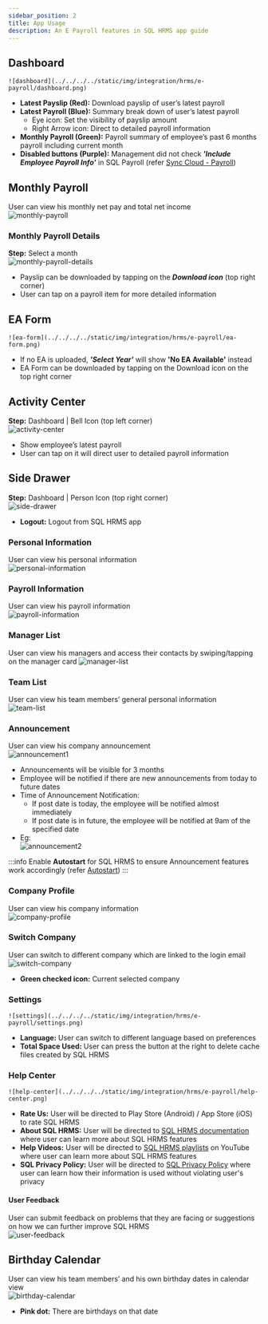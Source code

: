 ```yaml
---
sidebar_position: 2
title: App Usage
description: An E Payroll features in SQL HRMS app guide
---
```


## Dashboard

    ![dashboard](../../../../static/img/integration/hrms/e-payroll/dashboard.png)

- **Latest Payslip (Red):** Download payslip of user’s latest payroll
- **Latest Payroll (Blue):** Summary break down of user’s latest payroll 
  - Eye icon: Set the visibility of payslip amount
  - Right Arrow icon: Direct to detailed payroll information
- **Monthly Payroll (Green):** Payroll summary of employee’s past 6 months payroll including current month
- **Disabled buttons (Purple):** Management did not check ***'Include Employee Payroll Info'*** in SQL Payroll (refer [Sync Cloud - Payroll](payroll-setup.md/#payroll))

## Monthly Payroll

User can view his monthly net pay and total net income  
    ![monthly-payroll](../../../../static/img/integration/hrms/e-payroll/monthly-payroll.png)

### Monthly Payroll Details

**Step:** Select a month  
    ![monthly-payroll-details](../../../../static/img/integration/hrms/e-payroll/monthly-payroll-details.png)

- Payslip can be downloaded by tapping on the ***Download icon*** (top right corner)
- User can tap on a payroll item for more detailed information

## EA Form

    ![ea-form](../../../../static/img/integration/hrms/e-payroll/ea-form.png)

- If no EA is uploaded, ***'Select Year'*** will show **'No EA Available'** instead
- EA Form can be downloaded by tapping on the Download icon on the top right corner

## Activity Center

**Step:** Dashboard | Bell Icon (top left corner)  
    ![activity-center](../../../../static/img/integration/hrms/e-payroll/activity-center.png)

- Show employee’s latest payroll
- User can tap on it will direct user to detailed payroll information

## Side Drawer

**Step:** Dashboard | Person Icon (top right corner)  
    ![side-drawer](../../../../static/img/integration/hrms/e-payroll/side-drawer.png)

- **Logout:** Logout from SQL HRMS app

### Personal Information

User can view his personal information  
    ![personal-information](../../../../static/img/integration/hrms/e-payroll/personal-information.png)

### Payroll Information

User can view his payroll information  
    ![payroll-information](../../../../static/img/integration/hrms/e-payroll/payroll-information.png)

### Manager List

User can view his managers and access their contacts by swiping/tapping on the manager card
    ![manager-list](../../../../static/img/integration/hrms/e-payroll/manager-list.png)

### Team List

User can view his team members’ general personal information  
    ![team-list](../../../../static/img/integration/hrms/e-payroll/team-list.png)

### Announcement

User can view his company announcement  
    ![announcement1](../../../../static/img/integration/hrms/e-payroll/announcement1.png)

- Announcements will be visible for 3 months
- Employee will be notified if there are new announcements from today to future dates
- Time of Announcement Notification:
  - If post date is today, the employee will be notified almost immediately
  - If post date is in future, the employee will be notified at 9am of the specified date
- Eg:  
    ![announcement2](../../../../static/img/integration/hrms/e-payroll/announcement2.png)

:::info
Enable **Autostart** for SQL HRMS to ensure Announcement features work accordingly (refer [Autostart](../autostart.md))
:::

### Company Profile

User can view his company information  
    ![company-profile](../../../../static/img/integration/hrms/e-payroll/company-profile.png)

### Switch Company

User can switch to different company which are linked to the login email  
    ![switch-company](../../../../static/img/integration/hrms/e-payroll/switch-company.png)

- **Green checked icon:** Current selected company

### Settings

    ![settings](../../../../static/img/integration/hrms/e-payroll/settings.png)

- **Language:** User can switch to different language based on preferences  
- **Total Space Used:** User can press the button at the right to delete cache files created by SQL HRMS  

### Help Center

    ![help-center](../../../../static/img/integration/hrms/e-payroll/help-center.png)

- **Rate Us:** User will be directed to Play Store (Android) / App Store (iOS) to rate SQL HRMS
- **About SQL HRMS:** User will be directed to [SQL HRMS documentation](https://docs.sql.com.my/sqlpay/category/hrms/) where user can learn more about SQL HRMS features
- **Help Videos:** User will be directed to [SQL HRMS playlists](https://www.youtube.com/playlist?list=PLBfrhZPWZd1Vxv3lYf174a3EW7Pdw8Cth) on YouTube where user can learn more about SQL HRMS features
- **SQL Privacy Policy:** User will be directed to [SQL Privacy Policy](https://www.sql.com.my/pdpa/) where user can learn how their information is used without violating user's privacy 

#### User Feedback

User can submit feedback on problems that they are facing or suggestions on how we can further improve SQL HRMS  
    ![user-feedback](../../../../static/img/integration/hrms/e-payroll/user-feedback.png)

## Birthday Calendar

User can view his team members’ and his own birthday dates in calendar view  
    ![birthday-calendar](../../../../static/img/integration/hrms/e-payroll/birthday-calendar.png)

- **Pink dot:** There are birthdays on that date
